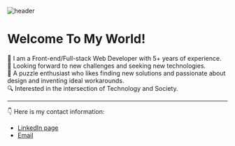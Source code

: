 ![header](https://drive.google.com/uc?export=download&id=15Ji1DnMm0BuOcMt8KNk8Ic4paGRhVc4v)
#  Welcome To My World!

🧔 I am a Front-end/Full-stack Web Developer with 5+ years of experience.  
🧠 Looking forward to new challenges and seeking new technologies.  
🚀 A puzzle enthusiast who likes finding new solutions and passionate about design and inventing ideal workarounds.  
🔍 Interested in the intersection of Technology and Society.  

------------
👇 Here is my contact information:
- [LinkedIn page](https://www.linkedin.com/in/hoomantalakian/ "My LinkedIn Page")
- [Email](mailto:hooman.talakian@gmail.com "Email")
